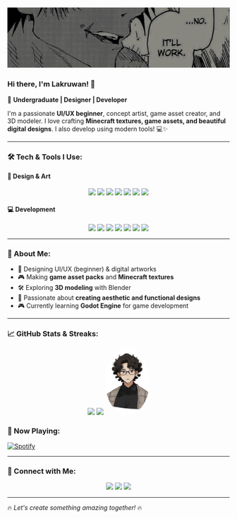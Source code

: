 ### ![Banner](banner.jpeg)

### Hi there, I'm **Lakruwan**! 👋

🚀 **Undergraduate | Designer | Developer**

I'm a passionate **UI/UX beginner**, concept artist, game asset creator, and 3D modeler. I love crafting **Minecraft textures, game assets, and beautiful digital designs**. I also develop using modern tools! 💻✨

---

### 🛠 Tech & Tools I Use:

#### 🎨 **Design & Art**
<p align="center">
  <img src="https://img.shields.io/badge/Adobe%20Photoshop-31A8FF?style=for-the-badge&logo=Adobe%20Photoshop&logoColor=white&logoWidth=30&borderRadius=50" />
  <img src="https://img.shields.io/badge/Adobe%20Illustrator-FF9A00?style=for-the-badge&logo=adobeillustrator&logoColor=white&logoWidth=30&borderRadius=50" />
  <img src="https://img.shields.io/badge/Adobe%20XD-FF61F6?style=for-the-badge&logo=adobe%20xd&logoColor=white&logoWidth=30&borderRadius=50" />
  <img src="https://img.shields.io/badge/Figma-F24E1E?style=for-the-badge&logo=figma&logoColor=white&logoWidth=30&borderRadius=50" />
  <img src="https://img.shields.io/badge/Krita-3BABFF?style=for-the-badge&logo=krita&logoColor=white&logoWidth=30&borderRadius=50" />
  <img src="https://img.shields.io/badge/Aseprite-7D5DA6?style=for-the-badge&logo=aseprite&logoColor=white&logoWidth=30&borderRadius=50" />
  <img src="https://img.shields.io/badge/Blender-F5792A?style=for-the-badge&logo=blender&logoColor=white&logoWidth=30&borderRadius=50" />
</p>

#### 💻 **Development**
<p align="center">
  <img src="https://img.shields.io/badge/Vite-646CFF?style=for-the-badge&logo=vite&logoColor=white&logoWidth=30&borderRadius=50" />
  <img src="https://img.shields.io/badge/HTML5-E34F26?style=for-the-badge&logo=html5&logoColor=white&logoWidth=30&borderRadius=50" />
  <img src="https://img.shields.io/badge/CSS3-1572B6?style=for-the-badge&logo=css3&logoColor=white&logoWidth=30&borderRadius=50" />
  <img src="https://img.shields.io/badge/JavaScript-F7DF1E?style=for-the-badge&logo=javascript&logoColor=black&logoWidth=30&borderRadius=50" />
  <img src="https://img.shields.io/badge/Python-3776AB?style=for-the-badge&logo=python&logoColor=white&logoWidth=30&borderRadius=50" />
  <img src="https://img.shields.io/badge/C-A8B9CC?style=for-the-badge&logo=c&logoColor=white&logoWidth=30&borderRadius=50" />
  <img src="https://img.shields.io/badge/Godot-478CBF?style=for-the-badge&logo=godot-engine&logoColor=white&logoWidth=30&borderRadius=50" />
</p>

---

### 🎯 About Me:
- 🎨 Designing UI/UX (beginner) & digital artworks
- 🎮 Making **game asset packs** and **Minecraft textures**
- 🛠 Exploring **3D modeling** with Blender
- 🚀 Passionate about **creating aesthetic and functional designs**
- 🎮 Currently learning **Godot Engine** for game development

---

### 📈 GitHub Stats & Streaks:
<p align="center">
  <img width="48%" src="https://github-readme-stats.vercel.app/api?username=Lakruwan&show_icons=true&theme=tokyonight" />
  <img width="48%" src="https://github-readme-streak-stats.herokuapp.com/?user=Lakruwan&theme=tokyonight" />
  <img width="20%" src="animeboy.png" style="border-radius: 50%" />
</p>

### 🎵 Now Playing:
[![Spotify](https://novatorem-one-psi.vercel.app/api/spotify)](https://open.spotify.com/)

---

### 🤝 Connect with Me:
<p align="center">
  <a href="https://www.linkedin.com/in/pasindu-inguruwaththa/" target="_blank"><img src="https://img.shields.io/badge/LinkedIn-0077B5?style=for-the-badge&logo=linkedin&logoColor=white&logoWidth=30&borderRadius=50"></a>
  <a href="mailto:lakruwaninguruwatte002@gmail.com" target="_blank"><img src="https://img.shields.io/badge/Email-D14836?style=for-the-badge&logo=gmail&logoColor=white&logoWidth=30&borderRadius=50"></a>
  <a href="https://discord.com/users/winterxx2" target="_blank"><img src="https://img.shields.io/badge/Discord-5865F2?style=for-the-badge&logo=discord&logoColor=white&logoWidth=30&borderRadius=50"></a>
</p>

---

🔥 _Let's create something amazing together!_ 🔥
